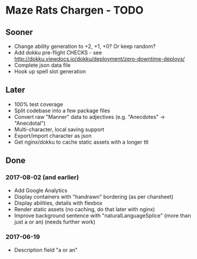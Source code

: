 # Maze Rats Chargen - TODO

## Sooner

* Change ability generation to +2, +1, +0? Or keep random?
* Add dokku pre-flight CHECKS - see http://dokku.viewdocs.io/dokku/deployment/zero-downtime-deploys/
* Complete json data file
* Hook up spell slot generation

## Later

* 100% test coverage
* Split codebase into a few package files
* Convert raw "Manner" data to adjectives (e.g. "Anecdotes" -> "Anecdotal")
* Multi-character, local saving support
* Export/import character as json
* Get nginx/dokku to cache static assets with a longer ttl

## Done

### 2017-08-02 (and earlier)

* Add Google Analytics
* Display containers with "handrawn" bordering (as per charsheet)
* Display abilities, details with flexbox
* Render static assets (no caching, do that later with nginx)
* Improve background sentence with "naturalLanguageSplice" (more than just a or an) (needs further work)

### 2017-06-19

* Description field "a or an"